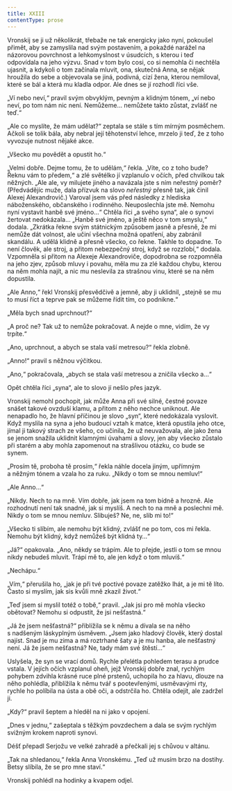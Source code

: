 ```yaml
---
title: XXIII
contentType: prose
---
```


Vronskij se ji už několikrát, třebaže ne tak energicky jako nyní, pokoušel přimět, aby se zamyslila nad svým postavením, a pokaždé narážel na názorovou povrchnost a lehkomyslnost v úsudcích, s kterou i teď odpovídala na jeho výzvu. Snad v tom bylo cosi, co si nemohla či nechtěla ujasnit, a kdykoli o tom začínala mluvit, ona, skutečná Anna, se nějak hroužila do sebe a objevovala se jiná, podivná, cizí žena, kterou nemiloval, které se bál a která mu kladla odpor. Ale dnes se jí rozhodl říci vše.

„Ví nebo neví,“ pravil svým obvyklým, pevným a klidným tónem, „ví nebo neví, po tom nám nic není. Nemůžeme… nemůžete takto zůstat, zvlášť ne teď.“

„Ale co myslíte, že mám udělat?“ zeptala se stále s tím mírným posměchem. Ačkoli se tolik bála, aby nebral její těhotenství lehce, mrzelo ji teď, že z toho vyvozuje nutnost nějaké akce.

„Všecko mu povědět a opustit ho.“

„Velmi dobře. Dejme tomu, že to udělám,“ řekla. „Víte, co z toho bude? Řeknu vám to předem,“ a zlé světélko jí vzplanulo v očích, před chvilkou tak něžných. „Ale ale, vy milujete jiného a navázala jste s ním neřestný poměr? (Předvádějíc muže, dala přízvuk na slovo _neřestný_ přesně tak, jak činil Alexej Alexandrovič.) Varoval jsem vás před následky z hlediska náboženského, občanského i rodinného. Neuposlechla jste mě. Nemohu nyní vystavit hanbě své jméno…“ Chtěla říci „a svého syna“, ale o synovi žertovat nedokázala… „Hanbě své jméno, a ještě něco v tom smyslu,“ dodala. „Zkrátka řekne svým státnickým způsobem jasně a přesně, že mi nemůže dát volnost, ale učiní všechna možná opatření, aby zabránil skandálu. A udělá klidně a přesně všecko, co řekne. Takhle to dopadne. To není člověk, ale stroj, a přitom nebezpečný stroj, když se rozzlobí,“ dodala. Vzpomněla si přitom na Alexeje Alexandroviče, dopodrobna se rozpomněla na jeho zjev, způsob mluvy i povahu, měla mu za zlé každou chybu, kterou na něm mohla najít, a nic mu neslevila za strašnou vinu, které se na něm dopustila.

„Ale Anno,“ řekl Vronskij přesvědčivě a jemně, aby ji uklidnil, „stejně se mu to musí říct a teprve pak se můžeme řídit tím, co podnikne.“

„Měla bych snad uprchnout?“

„A proč ne? Tak už to nemůže pokračovat. A nejde o mne, vidím, že vy trpíte.“

„Ano, uprchnout, a abych se stala vaší metresou?“ řekla zlobně.

„Anno!“ pravil s něžnou výčitkou.

„Ano,“ pokračovala, „abych se stala vaší metresou a zničila všecko a…“

Opět chtěla říci „syna“, ale to slovo jí nešlo přes jazyk.

Vronskij nemohl pochopit, jak může Anna při své silné, čestné povaze snášet takové ovzduší klamu, a přitom z něho nechce uniknout. Ale nenapadlo ho, že hlavní příčinou je slovo „syn“, které nedokázala vyslovit. Když myslila na syna a jeho budoucí vztah k matce, která opustila jeho otce, jímal ji takový strach ze všeho, co učinila, že už neuvažovala, ale jako žena se jenom snažila uklidnit klamnými úvahami a slovy, jen aby všecko zůstalo při starém a aby mohla zapomenout na strašlivou otázku, co bude se synem.

„Prosím tě, proboha tě prosím,“ řekla náhle docela jiným, upřímným a něžným tónem a vzala ho za ruku. „Nikdy o tom se mnou nemluv!“

„Ale Anno…“

„Nikdy. Nech to na mně. Vím dobře, jak jsem na tom bídně a hrozně. Ale rozhodnutí není tak snadné, jak si myslíš. A nech to na mně a poslechni mě. Nikdy o tom se mnou nemluv. Slibuješ? Ne, ne, slib mi to!“

„Všecko ti slíbím, ale nemohu být klidný, zvlášť ne po tom, cos mi řekla. Nemohu být klidný, když nemůžeš být klidná ty…“

„Já?“ opakovala. „Ano, někdy se trápím. Ale to přejde, jestli o tom se mnou nikdy nebudeš mluvit. Trápí mě to, ale jen když o tom mluvíš.“

„Nechápu.“

„Vím,“ přerušila ho, „jak je při tvé poctivé povaze zatěžko lhát, a je mi tě líto. Často si myslím, jak sis kvůli mně zkazil život.“

„Teď jsem si myslil totéž o tobě,“ pravil. „Jak jsi pro mě mohla všecko obětovat? Nemohu si odpustit, že jsi nešťastná.“

„Já že jsem nešťastná?“ přiblížila se k němu a dívala se na něho s nadšeným láskyplným úsměvem. „Jsem jako hladový člověk, který dostal najíst. Snad je mu zima a má roztrhané šaty a je mu hanba, ale nešťastný není. Já že jsem nešťastná? Ne, tady mám své štěstí…“

Uslyšela, že syn se vrací domů. Rychle přelétla pohledem terasu a prudce vstala. V jejích očích vzplanul oheň, jejž Vronskij dobře znal, rychlým pohybem zdvihla krásné ruce plné prstenů, uchopila ho za hlavu, dlouze na něho pohlédla, přiblížila k němu tvář s pootevřenými, usměvavými rty, rychle ho políbila na ústa a obě oči, a odstrčila ho. Chtěla odejít, ale zadržel ji.

„Kdy?“ pravil šeptem a hleděl na ni jako v opojení.

„Dnes v jednu,“ zašeptala s těžkým povzdechem a dala se svým rychlým svižným krokem naproti synovi.

Déšť přepadl Serjožu ve velké zahradě a přečkali jej s chůvou v altánu.

„Tak na shledanou,“ řekla Anna Vronskému. „Teď už musím brzo na dostihy. Betsy slíbila, že se pro mne staví.“

Vronskij pohlédl na hodinky a kvapem odjel.
